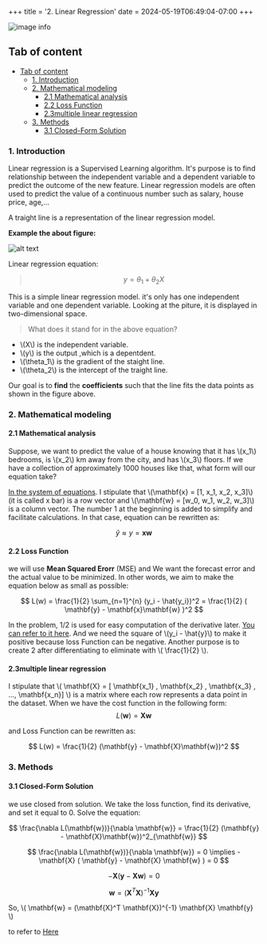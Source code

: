 +++
title = '2. Linear Regression'
date = 2024-05-19T06:49:04-07:00
+++
<!-- this is a code block for using mathematical symbols -->
<script src="https://polyfill.io/v3/polyfill.min.js?features=es6"></script>
<script id="MathJax-script" async src="https://cdn.jsdelivr.net/npm/mathjax@3/es5/tex-mml-chtml.js"></script>

<!-- This part includes the Javascript file -->
<script type="text/javascript" id="MathJax-script" async
  src="https://cdn.jsdelivr.net/npm/mathjax@3/es5/tex-mml-chtml.js">
</script>

<!-- this part configures it -->
<script type="text/x-mathjax-config">
MathJax.Hub.Config({
  tex2jax: {
    inlineMath: [['\\(','\\)']],
    displayMath: [['$$','$$'], ['\[','\]']],
    processEscapes: true,
    processEnvironments: true,
    skipTags: ['script', 'noscript', 'style', 'textarea', 'pre'],
    TeX: { equationNumbers: { autoNumber: "AMS" },
         extensions: ["AMSmath.js", "AMSsymbols.js"] }
  }
});
</script>


![image info](/images/2linear-regression-Head.png "Linear regression")

## Tab of content
- [Tab of content](#tab-of-content)
  - [1. Introduction](#1-introduction)
  - [2. Mathematical modeling](#2-mathematical-modeling)
    - [2.1 Mathematical analysis](#21-mathematical-analysis)
    - [2.2 Loss Function](#22-loss-function)
    - [2.3multiple linear regression](#23multiple-linear-regression)
  - [3. Methods](#3-methods)
    - [3.1 Closed-Form Solution](#31-closed-form-solution)
   

<!-- headings -->
<a id="Introduction"></a>
### 1. Introduction


Linear regression is a Supervised Learning algorithm. It's purpose is to find relationship between
the independent variable and a dependent variable to predict the outcome of the new feature. Linear regression models are often used to predict the value of a continuous number such as salary, house price, age,...

A traight line is a representation of the linear regression model.

**Example the about figure:**

![alt text](/images/2LinearRegression.png "Title")

  

<a id="equationone" style="text-decoration:none">Linear regression equation: </a>
> $$y = \theta_1 + \theta_2X $$  


This is a simple linear regression model. it's only has one independent variable and one dependent variable. Looking at the piture, it is displayed in two-dimensional space.

>What does it stand for in the above equation?
  - \\(X\\) is the independent variable.
  - \\(y\\) is the output ,which is a depentdent.
  - \\(\theta_1\\) is the gradient of the staight line.
  - \\(\theta_2\\) is the intercept of the traight line.


Our goal is to **find** the **coefficients** such that the line fits the data points as shown in the figure above.
<a id="Mathematical"></a>
### 2. Mathematical modeling


#### 2.1 Mathematical analysis
Suppose, we want to predict the value of a house knowing that it has \\(x_1\\) bedrooms, is \\(x_2\\) km away from the city, and has \\(x_3\\) floors. If we have a collection of approximately 1000 houses like that, what form will our equation take?

[In the system of equations](#equationone). I stipulate that \\(\mathbf{x} = [1, x_1, x_2, x_3]\\) (it is called x bar) is a row vector and \\(\mathbf{w} = [w_0, w_1, w_2, w_3]\\) is a column vector. The number 1 at the beginning is added to simplify and facilitate calculations. In that case, equation can be rewritten as:


<!-- https://www.baeldung.com/cs/latex-bold-math-symbols -->

$$
  \hat{y} \approx y= \mathbf{x} \mathbf{w}
$$

#### 2.2 Loss Function
we will use **Mean Squared Erorr** (MSE) and
We want the forecast error and the actual value to be minimized. In other words, we aim to make the equation below as small as possible:

$$
   L(w) = \frac{1}{2} \sum_{n=1}^{n} (y_i - \hat{y_i})^2 = \frac{1}{2} ( \mathbf{y} - \mathbf{x}\mathbf{w} )^2
$$

In the problem, 1/2 is used for easy computation of the derivative later. [ You can refer to it here](https://datascience.stackexchange.com/questions/53171/why-does-putting-a-1-2-in-front-of-the-squared-error-make-the-math-easier). And we need the square of \\(y_i - \hat{y}\\) to make it positive because loss Function can be negative. Another purpose is to create 2 after differentiating to eliminate with  \\( \frac{1}{2} \\).


#### 2.3multiple linear regression

I stipulate that \\(   \mathbf{X} = [ \mathbf{x_1} , \mathbf{x_2} , \mathbf{x_3} , ..., \mathbf{x_n}] \\) is a matrix where each row represents a data point in the dataset. When we have the cost function in the following form:
$$
  L( \mathbf{w}) = \mathbf{X} \mathbf{w}
$$


and Loss Function can be rewritten as:

$$
  L(w) = \frac{1}{2} (\mathbf{y} - \mathbf{X}\mathbf{w})^2 
$$


<a id="Methods  "></a>
### 3. Methods

#### 3.1 Closed-Form Solution

we use closed from solution. We take the loss function, find its derivative, and set it equal to 0. Solve the equation:


$$
  \frac{\nabla L(\mathbf{w})}{\nabla \mathbf{w}} =  \frac{1}{2} (\mathbf{y} - \mathbf{X}\mathbf{w})^2_{\mathbf{w}}
$$


$$
  \frac{\nabla L(\mathbf{w})}{\nabla \mathbf{w}} = 0 \implies - \mathbf{X} ( \mathbf{y} - \mathbf{X} \mathbf{w} ) = 0
$$


$$
   -\mathbf{X} ( \mathbf{y} - \mathbf{X} \mathbf{w} ) = 0
$$


$$
  \mathbf{w} = (\mathbf{X}^T \mathbf{X})^{-1} \mathbf{X} \mathbf{y}
$$

So, \\( \mathbf{w} = (\mathbf{X}^T \mathbf{X})^{-1} \mathbf{X} \mathbf{y} \\)

to refer to [Here](/images/Derivative_MSE_LINEAR.png )